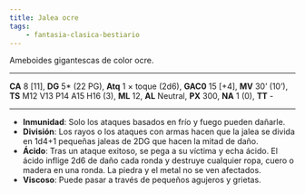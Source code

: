 ```yaml
---
title: Jalea ocre
tags:
    - fantasia-clasica-bestiario
---
```

Ameboides gigantescas de color ocre.
___
**CA** 8 [11], **DG** 5\* (22 PG), **Atq** 1 × toque (2d6), **GAC0** 15 [+4], **MV** 30’ (10’), **TS** M12 V13 P14 A15 H16 (3), **ML** 12, **AL** Neutral, **PX** 300, **NA** 1 (0), **TT** -
___
- **Inmunidad**: Solo los ataques basados en frío y fuego pueden dañarle.
- **División**: Los rayos o los ataques con armas hacen que la jalea se divida en 1d4+1 pequeñas jaleas de 2DG que hacen la mitad de daño.
- **Ácido**: Tras un ataque exitoso, se pega a su víctima y echa ácido. El ácido inflige 2d6 de daño cada ronda y destruye cualquier ropa, cuero o madera en una ronda. La piedra y el metal no se ven afectados.
- **Viscoso**: Puede pasar a través de pequeños agujeros y grietas.
